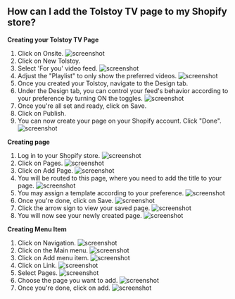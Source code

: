 ## How can I add the Tolstoy TV page to my Shopify store?

**Creating your Tolstoy TV Page**

1. Click on Onsite. ![screenshot](https://downloads.intercomcdn.com/i/o/939945549/109622f2b2fa1952bb252fe7/image.png)
2. Click on New Tolstoy.
3. Select 'For you' video feed. ![screenshot](https://downloads.intercomcdn.com/i/o/939949119/3230570b9306396551584389/image.png)
4. Adjust the "Playlist" to only show the preferred videos. ![screenshot](https://downloads.intercomcdn.com/i/o/939950717/38c2d3ee439bec5d50dc9e84/image.png)
5. Once you created your Tolstoy, navigate to the Design tab. 
6. Under the Design tab, you can control your feed's behavior according to your preference by turning ON the toggles. ![screenshot](https://downloads.intercomcdn.com/i/o/891936438/791b2fdc97a5f169a4730704/image.png)
7. Once you're all set and ready, click on Save.
8. Click on Publish. 
9. You can now create your page on your Shopify account. Click "Done". ![screenshot](https://downloads.intercomcdn.com/i/o/891937933/032d8f46df1b8636501d2bcb/image.png)

**Creating page**

1. Log in to your Shopify store. ![screenshot](https://tolstoy-2c549356d0c0.intercom-attachments-1.com/i/o/677517585/a6173ff2376ab29476fd35bf/b4b2d00a-69db-4f1d-9f40-4ca6cb91b5e2.png)
2. Click on Pages. ![screenshot](https://tolstoy-2c549356d0c0.intercom-attachments-1.com/i/o/677517594/0addf5454b1cf9948f9650a7/9fc340f0-eabe-40c1-b82a-51f4ed3ca2fa.png)
3. Click on Add Page. ![screenshot](https://tolstoy-2c549356d0c0.intercom-attachments-1.com/i/o/677517601/328a8d832bb49af5e026c036/1a21b712-2b77-4a8f-bcad-41c848168347.png)
4. You will be routed to this page, where you need to add the title to your page. ![screenshot](https://tolstoy-2c549356d0c0.intercom-attachments-1.com/i/o/677517607/0d10ccd8db62847366ae28a4/19ac2b78-db73-4b77-8067-25d0b6ab5ac7.png)
5. You may assign a template according to your preference. ![screenshot](https://tolstoy-2c549356d0c0.intercom-attachments-1.com/i/o/677517616/840af8edb665214856dfc03e/a0fd458d-7079-43f3-8af0-076d31f2b556.png)
6. Once you're done, click on Save. ![screenshot](https://tolstoy-2c549356d0c0.intercom-attachments-1.com/i/o/677517629/5954665278269b48501de124/4846ac3a-a5d0-4834-9148-d678164cc071.png)
7. Click the arrow sign to view your saved page. ![screenshot](https://tolstoy-2c549356d0c0.intercom-attachments-1.com/i/o/677517646/d93fae7f77a3148083e88f89/57b92970-93c5-4f2b-a9ec-b875ec5f4eb3.png)
8. You will now see your newly created page. ![screenshot](https://tolstoy-2c549356d0c0.intercom-attachments-1.com/i/o/677517664/efcd2e0a576aca73184024ef/af3e5bb5-01b5-4c36-9db3-01eb90ce0b16.png)

**Creating Menu Item**

1. Click on Navigation. ![screenshot](https://tolstoy-2c549356d0c0.intercom-attachments-1.com/i/o/677517676/d17d13b417d01069919b5c0e/5e87732a-4305-42b1-bf43-35630a519400.png)
2. Click on the Main menu. ![screenshot](https://tolstoy-2c549356d0c0.intercom-attachments-1.com/i/o/677517685/0b1f403af3d46a7ecfdc3e21/f02bd365-6fdb-4e73-bd78-b7a48eda6c3c.png)
3. Click on Add menu item. ![screenshot](https://tolstoy-2c549356d0c0.intercom-attachments-1.com/i/o/677517693/637fdd008a9329476d13f6ca/3d631a3a-824a-4dc1-a33f-cdd7c3bcd8f3.png)
4. Click on Link. ![screenshot](https://tolstoy-2c549356d0c0.intercom-attachments-1.com/i/o/677517706/7228844f573e43e3450a6567/ae762849-8ba5-4bdb-9882-c4c058fdba8a.png)
5. Select Pages. ![screenshot](https://tolstoy-2c549356d0c0.intercom-attachments-1.com/i/o/677517723/9312384d55e288fdde58e942/fc28dbc9-30e4-4c14-8562-6764beacfac0.png)
6. Choose the page you want to add. ![screenshot](https://tolstoy-2c549356d0c0.intercom-attachments-1.com/i/o/677517738/b53adcdad96224916ebf22d4/2adb00b2-22da-429c-af67-ea6cd287eb80.png)
7. Once you're done, click on add. ![screenshot](https://tolstoy-2c549356d0c0.intercom-attachments-1.com/i/o/677517752/49e6ddc5c8f08c5405bb92de/02a07765-82f6-4e27-8cc6-521fbd54fae8.png)
